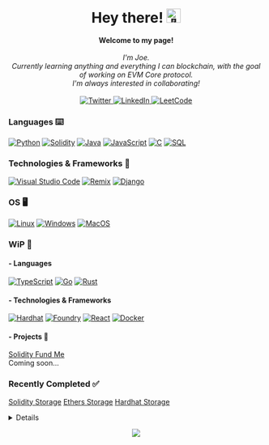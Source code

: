 <!-- Credit https://github.com/wervlad/wervlad -->
<h1 align="center">Hey there! <img src="https://github.com/wervlad/wervlad/assets/24524555/766d336d-b87d-44ba-807c-c51de2bc6b4d" width="28px" alt="👋"></h1>

<p align="center">
    <b>Welcome to my page!</b><br><br>
    <i>
        I'm Joe.<br>
        Currently learning anything and everything I can blockchain, with the goal of working on EVM Core protocol.<br>
        I'm always interested in collaborating!<br>
    </i><br>
    <a href="https://www.twitter.com/moeyjac_">
        <img src="https://img.shields.io/badge/Twitter-blue?style=flat-square&logo=Twitter" alt="Twitter">
    </a>
    <a href="https://www.linkedin.com/in/joseph-macaluso-591b05242/">
        <img src="https://img.shields.io/badge/LinkedIn-blue?style=flat-square&logo=linkedin" alt="LinkedIn">
    </a>
    <a href="https://leetcode.com/jo3ymac/">
        <img src="https://img.shields.io/badge/LeetCode-blue?style=flat-square&logo=LeetCode" alt="LeetCode">
    </a>
</p>

### Languages ⌨️
[![Python](https://img.shields.io/badge/python-black?style=for-the-badge&logo=python)](https://github.com/MoeyJac)
[![Solidity](https://img.shields.io/badge/solidity-black?style=for-the-badge&logo=solidity)](https://github.com/MoeyJac)
[![Java](https://img.shields.io/badge/java-black?style=for-the-badge&logo=openjdk)](https://github.com/MoeyJac)
[![JavaScript](https://img.shields.io/badge/javascript-black?style=for-the-badge&logo=javascript)](https://github.com/MoeyJac)
[![C](https://img.shields.io/badge/c-black?style=for-the-badge&logo=c)](https://github.com/MoeyJac)
[![SQL](https://img.shields.io/badge/sql-black?style=for-the-badge&logo=mysql)](https://github.com/MoeyJac)
<!-- TODO: Add additional Leanguages -->
### Technologies & Frameworks 📐
[![Visual Studio Code](https://img.shields.io/badge/vscode-black?style=for-the-badge&logo=vscode)](https://github.com/MoeyJac)
[![Remix](https://img.shields.io/badge/remix-black?style=for-the-badge&logo=remix)](https://github.com/MoeyJac)
[![Django](https://img.shields.io/badge/django-black?style=for-the-badge&logo=django)](https://github.com/MoeyJac)
<!-- TODO: Add additional Technologies -->
### OS 🖥️
[![Linux](https://img.shields.io/badge/linux-black?style=for-the-badge&logo=Linux)](https://github.com/MoeyJac)
[![Windows](https://img.shields.io/badge/Windows-black?style=for-the-badge&logo=Windows)](https://github.com/MoeyJac)
[![MacOS](https://img.shields.io/badge/MacOS-black?style=for-the-badge&logo=MacOS)](https://github.com/MoeyJac)
### WiP 🚧
#### - Languages
[![TypeScript](https://img.shields.io/badge/typescript-black?style=for-the-badge&logo=typescript)](https://github.com/MoeyJac) 
[![Go](https://img.shields.io/badge/go-black?style=for-the-badge&logo=go)](https://github.com/MoeyJac)
[![Rust](https://img.shields.io/badge/rust-black?style=for-the-badge&logo=rust)](https://github.com/MoeyJac)  
#### - Technologies & Frameworks
[![Hardhat](https://img.shields.io/badge/hardhat-black?style=for-the-badge&logo=hardhat)](https://hardhat.org/)
[![Foundry](https://img.shields.io/badge/foundry-black?style=for-the-badge&logo=foundry)](https://github.com/foundry-rs/foundry)
[![React](https://img.shields.io/badge/react-black?style=for-the-badge&logo=react)](https://github.com/MoeyJac)
[![Docker](https://img.shields.io/badge/docker-black?style=for-the-badge&logo=docker)](https://github.com/MoeyJac)  
#### - Projects 🤟
[Solidity Fund Me](https://github.com/MoeyJac/hardhat-fund-me-fcc)  
Coming soon...
### Recently Completed ✅
[Solidity Storage](https://github.com/MoeyJac/solidity-simple-storage)
[Ethers Storage](https://github.com/MoeyJac/ethers-simple-storage-fcc/tree/develop)
[Hardhat Storage](https://github.com/MoeyJac/hardhat-simple-storage-fcc/tree/develop)

<details>
<p align="center">
  <a href="https://github.com/MoeyJac">
    <img src="http://github-profile-summary-cards.vercel.app/api/cards/profile-details?username=MoeyJac&theme=transparent" />
  </a>
  <a href="https://github.com/MoeyJac">
    <img src="https://github-readme-streak-stats.herokuapp.com/?user=MoeyJac&hide_border=true&card_width=338&theme=transparent" />
  </a>
  <a href="https://github.com/MoeyJac">
    <img src="http://github-profile-summary-cards.vercel.app/api/cards/stats?username=MoeyJac&theme=transparent" />
  </a>
  <a href="https://github.com/MoeyJac">
    <img src="https://github-readme-stats.vercel.app/api/top-langs/?username=MoeyJac&langs_count=10&exclude_repo=&hide=jupyter%20notebook,vim%20script,cmake,makefile,batchfile,emacs%20lisp,css,html&layout=default&card_width=699&hide_border=true&theme=transparent" />
  </a>
</p>
</details>

<p align="center">
  <a href="https://github.com/MoeyJac">
    <img src="https://komarev.com/ghpvc/?username=MoeyJac&color=blue&style=flat)" />
  </a>
</p>

<!--
- 🔭 I’m currently working on ...
- 🌱 I’m currently learning ...
- 👯 I’m looking to collaborate on ...
- 🤔 I’m looking for help with ...
- 💬 Ask me about ...
- 📫 How to reach me: ...
- 😄 Pronouns: ...
- ⚡ Fun fact: ...
-->
